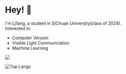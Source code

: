 # Hey! :wave:
I'm Lj1ang, a student in SiChuan University(class of 2024).    
Interested in:
- Computer Version
- Visible Light Communciation
- Machine Learning

![](https://github-readme-stats.vercel.app/api?username=lj1ang) 

![Top Langs](https://github-readme-stats.vercel.app/api/top-langs/?username=lj1ang&layout=compact)
